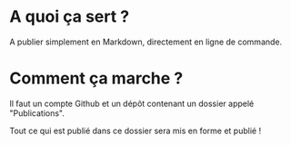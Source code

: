 # A quoi ça sert ?

A publier simplement en Markdown, directement en ligne de commande.

# Comment ça marche ?

Il faut un compte Github et un dépôt contenant un dossier appelé "Publications".

Tout ce qui est publié dans ce dossier sera mis en forme et publié !
